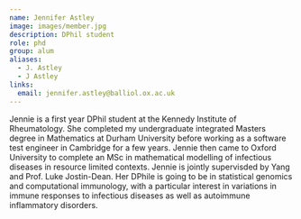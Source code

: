 ```yaml
---
name: Jennifer Astley
image: images/member.jpg
description: DPhil student
role: phd
group: alum
aliases:
  - J. Astley
  - J Astley
links:
  email: jennifer.astley@balliol.ox.ac.uk
---
```


Jennie is a first year DPhil student at the Kennedy Institute of Rheumatology. She completed my undergraduate integrated Masters degree in Mathematics at Durham University before working as a software test engineer in Cambridge for a few years. Jennie then came to Oxford University to complete an MSc in mathematical modelling of infectious diseases in resource limited contexts. Jennie is jointly supervisded by Yang and Prof. Luke Jostin-Dean. Her DPhile is going to be in statistical genomics and computational immunology, with a particular interest in variations in immune responses to infectious diseases as well as autoimmune inflammatory disorders.